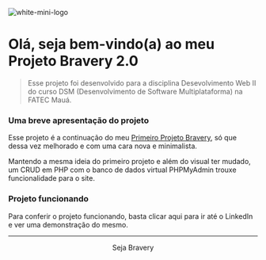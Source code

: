 ![white-mini-logo](https://user-images.githubusercontent.com/119967485/232599456-7cdbb32b-b04c-4c98-ac4f-aecb73306282.png)

# Olá, seja bem-vindo(a) ao meu Projeto Bravery 2.0

> Esse projeto foi desenvolvido para a disciplina Desevolvimento Web II do curso DSM (Desenvolvimento de Software Multiplataforma) na FATEC Mauá. 

### Uma breve apresentação do projeto

Esse projeto é a continuação do meu [Primeiro Projeto Bravery](https://github.com/KevenAbraham/firstBravery), só que dessa vez melhorado e com uma cara nova e minimalista.

Mantendo a mesma ideia do primeiro projeto e além do visual ter mudado, um CRUD em PHP com o banco de dados virtual PHPMyAdmin trouxe funcionalidade para o site.

### Projeto funcionando

Para conferir o projeto funcionando, basta clicar aqui para ir até o LinkedIn e ver uma demonstração do mesmo. 

---

<p style="text-align: center;">Seja Bravery</p>
